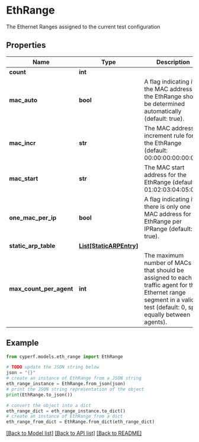 # EthRange

The Ethernet Ranges assigned to the current test configuration

## Properties

Name | Type | Description | Notes
------------ | ------------- | ------------- | -------------
**count** | **int** |  | [optional] 
**mac_auto** | **bool** | A flag indicating if the MAC address for the EthRange should be determined automatically (default: true). | 
**mac_incr** | **str** | The MAC address increment rule for the EthRange (default: 00:00:00:00:00:01). | [optional] 
**mac_start** | **str** | The MAC start address for the EthRange (default: 01:02:03:04:05:06). | [optional] 
**one_mac_per_ip** | **bool** | A flag indicating if there is only one MAC address for the EthRange per IPRange (default: true). | [optional] 
**static_arp_table** | [**List[StaticARPEntry]**](StaticARPEntry.md) |  | [optional] 
**max_count_per_agent** | **int** | The maximum number of MACs that should be assigned to each traffic agent for this Ethernet range segment in a valid test (default: 0, split equally between agents). | [optional] 

## Example

```python
from cyperf.models.eth_range import EthRange

# TODO update the JSON string below
json = "{}"
# create an instance of EthRange from a JSON string
eth_range_instance = EthRange.from_json(json)
# print the JSON string representation of the object
print(EthRange.to_json())

# convert the object into a dict
eth_range_dict = eth_range_instance.to_dict()
# create an instance of EthRange from a dict
eth_range_from_dict = EthRange.from_dict(eth_range_dict)
```
[[Back to Model list]](../README.md#documentation-for-models) [[Back to API list]](../README.md#documentation-for-api-endpoints) [[Back to README]](../README.md)


